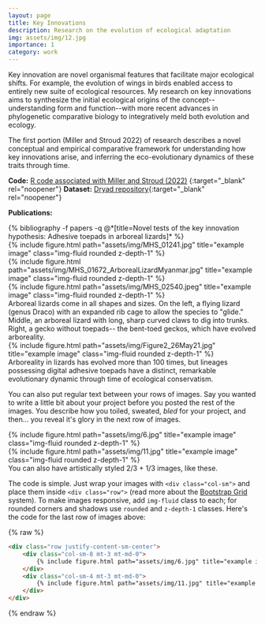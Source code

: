 ```yaml
---
layout: page
title: Key Innovations
description: Research on the evolution of ecological adaptation
img: assets/img/12.jpg
importance: 1
category: work
---
```


Key innovation are novel organismal features that facilitate major ecological shifts. For example, the evolution of wings in birds enabled access to entirely new suite of ecological resources. My research on key innovations aims to synthesize the initial ecological origins of the concept--understanding form and function--with more recent advances in phylogenetic comparative biology to integratively meld both evolution and ecology. 

The first portion (Miller and Stroud 2022) of research describes a novel conceptual and empirical comparative framework for understanding how key innovations arise, and inferring the eco-evolutionary dynamics of these traits through time. 

**Code:** [R code associated with Miller and Stroud (2022)](https://github.com/AryehMiller/Lizard-Key-Innovations)
{:target="_blank" rel="noopener"}
**Dataset:** [Dryad repository](https://datadryad.org/stash/dataset/doi:10.5061/dryad.4xgxd258r){:target="_blank" rel="noopener"}<br>

**Publications:** 
<div class="publications">
  {% bibliography -f papers -q @*[title=Novel tests of the key innovation hypothesis: Adhesive toepads in arboreal lizards]* %}
</div>

<div class="row">
    <div class="col-sm mt-3 mt-md-0">
        {% include figure.html path="assets/img/MHS_01241.jpg" title="example image" class="img-fluid rounded z-depth-1" %}
    </div>
    <div class="col-sm mt-3 mt-md-0">
        {% include figure.html path="assets/img/MHS_01672_ArborealLizardMyanmar.jpg" title="example image" class="img-fluid rounded z-depth-1" %}
    </div>
    <div class="col-sm mt-3 mt-md-0">
        {% include figure.html path="assets/img/MHS_02540.jpeg" title="example image" class="img-fluid rounded z-depth-1" %}
    </div>
</div>
<div class="caption">
    Arboreal lizards come in all shapes and sizes. On the left, a flying lizard (genus Draco) with an expanded rib cage to allow the species to "glide." Middle, an arboreal lizard with long, sharp curved claws to dig into trunks. Right, a gecko without toepads-- the bent-toed geckos, which have evolved arboreality.
</div>
<div class="row">
    <div class="col-sm mt-3 mt-md-0">
        {% include figure.html path="assets/img/Figure2_26May21.jpg" title="example image" class="img-fluid rounded z-depth-1" %}
    </div>
</div>
<div class="caption">
    Arboreality in lizards has evolved more than 100 times, but lineages possessing digital adhesive toepads have a distinct, remarkable evolutionary dynamic through time of ecological conservatism.
</div>

You can also put regular text between your rows of images.
Say you wanted to write a little bit about your project before you posted the rest of the images.
You describe how you toiled, sweated, *bled* for your project, and then... you reveal it's glory in the next row of images.


<div class="row justify-content-sm-center">
    <div class="col-sm-8 mt-3 mt-md-0">
        {% include figure.html path="assets/img/6.jpg" title="example image" class="img-fluid rounded z-depth-1" %}
    </div>
    <div class="col-sm-4 mt-3 mt-md-0">
        {% include figure.html path="assets/img/11.jpg" title="example image" class="img-fluid rounded z-depth-1" %}
    </div>
</div>
<div class="caption">
    You can also have artistically styled 2/3 + 1/3 images, like these.
</div>


The code is simple.
Just wrap your images with `<div class="col-sm">` and place them inside `<div class="row">` (read more about the <a href="https://getbootstrap.com/docs/4.4/layout/grid/">Bootstrap Grid</a> system).
To make images responsive, add `img-fluid` class to each; for rounded corners and shadows use `rounded` and `z-depth-1` classes.
Here's the code for the last row of images above:

{% raw %}
```html
<div class="row justify-content-sm-center">
    <div class="col-sm-8 mt-3 mt-md-0">
        {% include figure.html path="assets/img/6.jpg" title="example image" class="img-fluid rounded z-depth-1" %}
    </div>
    <div class="col-sm-4 mt-3 mt-md-0">
        {% include figure.html path="assets/img/11.jpg" title="example image" class="img-fluid rounded z-depth-1" %}
    </div>
</div>
```
{% endraw %}

